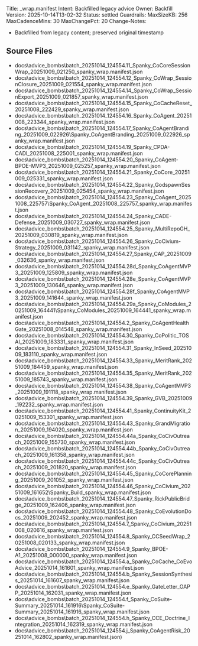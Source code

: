 Title: _wrap.manifest
Intent: Backfilled legacy advice
Owner: Backfill
Version: 2025-10-14T13-02-32
Status: settled
Guardrails:
  MaxSizeKB: 256
  MaxCadenceMins: 30
  MaxChangePct: 20
Change-Notes:
  - Backfilled from legacy content; preserved original timestamp

## Source Files
- docs\advice_bombs\batch_20251014_124554\.11_Spanky_CoCoreSessionWrap_20251009_021250\_spanky\_wrap.manifest.json
- docs\advice_bombs\batch_20251014_124554\.12_Spanky_CoWrap_SessionClosure_20251009_021554\_spanky\_wrap.manifest.json
- docs\advice_bombs\batch_20251014_124554\.14_Spanky_CoWrap_SessionExport_20251009_021857\_spanky\_wrap.manifest.json
- docs\advice_bombs\batch_20251014_124554\.15_Spanky_CoCacheReset_20251008_222429\_spanky\_wrap.manifest.json
- docs\advice_bombs\batch_20251014_124554\.16_Spanky_CoAgent_20251008_223344\_spanky\_wrap.manifest.json
- docs\advice_bombs\batch_20251014_124554\.17_Spanky_CoAgentBranding_20251009_022926\Spanky_CoAgentBranding_20251009_022926\_spanky\_wrap.manifest.json
- docs\advice_bombs\batch_20251014_124554\.19_Spanky_CPDA-CADI_20251008_225001\_spanky\_wrap.manifest.json
- docs\advice_bombs\batch_20251014_124554\.20_Spanky_CoAgent-BPOE-MVP3_20251009_025257\_spanky\_wrap.manifest.json
- docs\advice_bombs\batch_20251014_124554\.21_Spanky_CoCore_20251009_025331\_spanky\_wrap.manifest.json
- docs\advice_bombs\batch_20251014_124554\.22_Spanky_GodspawnSessionRecovery_20251009_025454\_spanky\_wrap.manifest.json
- docs\advice_bombs\batch_20251014_124554\.23_Spanky_CoAgent_20251008_225757\Spanky_CoAgent_20251008_225757\_spanky\_wrap.manifest.json
- docs\advice_bombs\batch_20251014_124554\.24_Spanky_CADE-Defense_20251009_030727\_spanky\_wrap.manifest.json
- docs\advice_bombs\batch_20251014_124554\.25_Spanky_MultiRepoGH_20251009_030819\_spanky\_wrap.manifest.json
- docs\advice_bombs\batch_20251014_124554\.26_Spanky_CoCivium-Strategy_20251009_031142\_spanky\_wrap.manifest.json
- docs\advice_bombs\batch_20251014_124554\.27_Spanky_CAP_20251009_032636\_spanky\_wrap.manifest.json
- docs\advice_bombs\batch_20251014_124554\.28d_Spanky_CoAgentMVP3_20251009_125809\_spanky\_wrap.manifest.json
- docs\advice_bombs\batch_20251014_124554\.28e_Spanky_CoAgentMVP3_20251009_130646\_spanky\_wrap.manifest.json
- docs\advice_bombs\batch_20251014_124554\.28f_Spanky_CoAgentMVP3_20251009_141644\_spanky\_wrap.manifest.json
- docs\advice_bombs\batch_20251014_124554\.29a_Spanky_CoModules_20251009_164441\Spanky_CoModules_20251009_164441\_spanky\_wrap.manifest.json
- docs\advice_bombs\batch_20251014_124554\.2_Spanky_CoAgentHealthGate_20251008_014548\_spanky\_wrap.manifest.json
- docs\advice_bombs\batch_20251014_124554\.30_Spanky_CoPolitic_TOSAI_20251009_183331\_spanky\_wrap.manifest.json
- docs\advice_bombs\batch_20251014_124554\.31_Spanky_InSeed_20251009_183110\_spanky\_wrap.manifest.json
- docs\advice_bombs\batch_20251014_124554\.33_Spanky_MeritRank_20251009_184459\_spanky\_wrap.manifest.json
- docs\advice_bombs\batch_20251014_124554\.35_Spanky_MeritRank_20251009_185743\_spanky\_wrap.manifest.json
- docs\advice_bombs\batch_20251014_124554\.38_Spanky_CoAgentMVP3_20251009_191118\_spanky\_wrap.manifest.json
- docs\advice_bombs\batch_20251014_124554\.39_Spanky_GVB_20251009_192232\_spanky\_wrap.manifest.json
- docs\advice_bombs\batch_20251014_124554\.41_Spanky_ContinuityKit_20251009_153301\_spanky\_wrap.manifest.json
- docs\advice_bombs\batch_20251014_124554\.43_Spanky_GrandMigration_20251009_194020\_spanky\_wrap.manifest.json
- docs\advice_bombs\batch_20251014_124554\.44a_Spanky_CoCivOutreach_20251009_155730\_spanky\_wrap.manifest.json
- docs\advice_bombs\batch_20251014_124554\.44b_Spanky_CoCivOutreach_20251009_161358\_spanky\_wrap.manifest.json
- docs\advice_bombs\batch_20251014_124554\.44c_Spanky_CoCivOutreach_20251009_201820\_spanky\_wrap.manifest.json
- docs\advice_bombs\batch_20251014_124554\.45_Spanky_CoCorePlanning_20251009_201052\_spanky\_wrap.manifest.json
- docs\advice_bombs\batch_20251014_124554\.46_Spanky_CoCivium_20251009_161652\Spanky_Build\_spanky\_wrap.manifest.json
- docs\advice_bombs\batch_20251014_124554\.47_Spanky_RickPublicBridge_20251009_162406\_spanky\_wrap.manifest.json
- docs\advice_bombs\batch_20251014_124554\.48_Spanky_CoEvolutionDocs_20251009_202452\_spanky\_wrap.manifest.json
- docs\advice_bombs\batch_20251014_124554\.7_Spanky_CoCivium_20251008_020616\_spanky\_wrap.manifest.json
- docs\advice_bombs\batch_20251014_124554\.8_Spanky_CCSeedWrap_20251008_020133\_spanky\_wrap.manifest.json
- docs\advice_bombs\batch_20251014_124554\.9_Spanky_BPOE-A1_20251008_000000\_spanky\_wrap.manifest.json
- docs\advice_bombs\batch_20251014_124554\.a_Spanky_CoCache_CoEvoAdvice_20251014_161601\_spanky\_wrap.manifest.json
- docs\advice_bombs\batch_20251014_124554\.b_Spanky_SessionSynthesis_20251014_161607\_spanky\_wrap.manifest.json
- docs\advice_bombs\batch_20251014_124554\.e_Spanky_GateLetter_OAPP_20251014_162031\_spanky\_wrap.manifest.json
- docs\advice_bombs\batch_20251014_124554\.f_Spanky_CoSuite-Summary_20251014_161916\Spanky_CoSuite-Summary_20251014_161916\_spanky\_wrap.manifest.json
- docs\advice_bombs\batch_20251014_124554\.h_Spanky_CCE_Doctrine_Integration_20251014_162319\_spanky\_wrap.manifest.json
- docs\advice_bombs\batch_20251014_124554\.j_Spanky_CoAgentRisk_20251014_162802\_spanky\_wrap.manifest.json)

